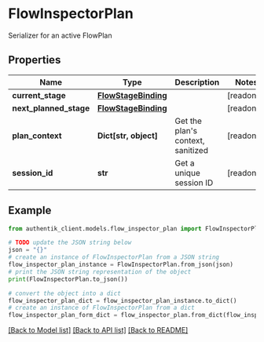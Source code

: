 # FlowInspectorPlan

Serializer for an active FlowPlan

## Properties

Name | Type | Description | Notes
------------ | ------------- | ------------- | -------------
**current_stage** | [**FlowStageBinding**](FlowStageBinding.md) |  | [readonly] 
**next_planned_stage** | [**FlowStageBinding**](FlowStageBinding.md) |  | [readonly] 
**plan_context** | **Dict[str, object]** | Get the plan&#39;s context, sanitized | [readonly] 
**session_id** | **str** | Get a unique session ID | [readonly] 

## Example

```python
from authentik_client.models.flow_inspector_plan import FlowInspectorPlan

# TODO update the JSON string below
json = "{}"
# create an instance of FlowInspectorPlan from a JSON string
flow_inspector_plan_instance = FlowInspectorPlan.from_json(json)
# print the JSON string representation of the object
print(FlowInspectorPlan.to_json())

# convert the object into a dict
flow_inspector_plan_dict = flow_inspector_plan_instance.to_dict()
# create an instance of FlowInspectorPlan from a dict
flow_inspector_plan_form_dict = flow_inspector_plan.from_dict(flow_inspector_plan_dict)
```
[[Back to Model list]](../README.md#documentation-for-models) [[Back to API list]](../README.md#documentation-for-api-endpoints) [[Back to README]](../README.md)


